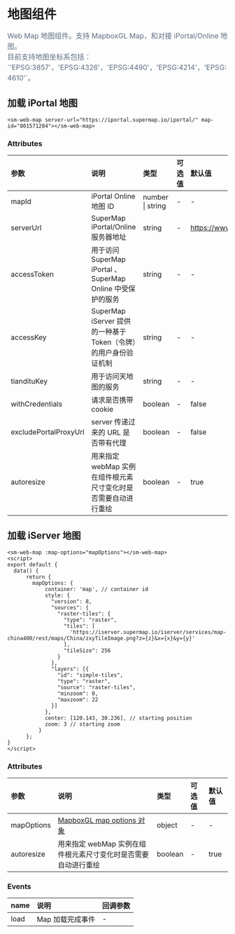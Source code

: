 # 地图组件

<p style="font-size: 16px; color: #5e6d82; line-height: 1.5em;">
Web Map 地图组件。支持 MapboxGL Map，和对接 iPortal/Online 地图。<br>
目前支持地图坐标系包括：`'EPSG:3857'，'EPSG:4326'，'EPSG:4490'，'EPSG:4214'，'EPSG:4610'`。
</p>

## 加载 iPortal 地图

<sm-iframe src="https://iclient.supermap.io/examples/component/components_webmap_vue.html"></sm-iframe>

```vue
<sm-web-map server-url="https://iportal.supermap.io/iportal/" map-id="801571284"></sm-web-map>
```

### Attributes

| 参数                  | 说明                                                            | 类型           | 可选值 | 默认值                    |
| :-------------------- | :-------------------------------------------------------------- | :------------- | :----- | :------------------------ |
| mapId                 | iPortal Online 地图 ID                                          | number \| string | -     | -                            |
| serverUrl             | SuperMap iPortal/Online 服务器地址                              | string         | -      | https://www.supermapol.com |
| accessToken           | 用于访问 SuperMap iPortal 、SuperMap Online 中受保护的服务      | string         | -      | -                         |
| accessKey             | SuperMap iServer 提供的一种基于 Token（令牌）的用户身份验证机制 | string         | -      | -                         |
| tiandituKey           | 用于访问天地图的服务                                            | string         | -      | -                         |
| withCredentials       | 请求是否携带 cookie                                             | boolean        | -      | false                     |
| excludePortalProxyUrl | server 传递过来的 URL 是否带有代理                              | boolean        | -      | false                     |
| autoresize            | 用来指定 webMap 实例在组件根元素尺寸变化时是否需要自动进行重绘  | boolean        | -      | true                      |

## 加载 iServer 地图

<sm-iframe src="https://iclient.supermap.io/examples/component/components_map_vue.html"></sm-iframe>

```vue
<sm-web-map :map-options="mapOptions"></sm-web-map>
<script>
export default {
  data() {
      return {
        mapOptions: {
            container: 'map', // container id
            style: {
              "version": 8,
              "sources": {
                "raster-tiles": {
                  "type": "raster",
                  "tiles": [
                    'https://iserver.supermap.io/iserver/services/map-china400/rest/maps/China/zxyTileImage.png?z={z}&x={x}&y={y}'
                  ],
                  "tileSize": 256
                }
              },
              "layers": [{
                "id": "simple-tiles",
                "type": "raster",
                "source": "raster-tiles",
                "minzoom": 0,
                "maxzoom": 22
              }]
            },
            center: [120.143, 30.236], // starting position
            zoom: 3 // starting zoom
          }
      };
}
</script>
```

### Attributes

| 参数       | 说明                                                                       | 类型    | 可选值 | 默认值 |
| :--------- | :------------------------------------------------------------------------- | :------ | :----- | :----- |
| mapOptions | [MapboxGL map options 对象](https://docs.mapbox.com/mapbox-gl-js/api/#map) | object  | -      | -      |
| autoresize | 用来指定 webMap 实例在组件根元素尺寸变化时是否需要自动进行重绘             | boolean | -      | true   |

<!-- ## 子组件

```vue
<sm-web-map
  server-url="https://iportal.supermap.io/iportal/"
  map-id="801571284"
  :layerList-control="{ show: true, position: 'top-left' }"
></sm-web-map>
```

### Attributes

| 参数             | 说明         | 类型   | 可选值 | 默认值 |
| :--------------- | :----------- | :----- | :----- | :----- |
| panControl       | 位移组件     | Object | -      | -      |
| scaleControl     | 比例尺组件   | Object | -      | -      |
| zoomControl      | 缩放组件     | Object | -      | -      |
| miniMapControl   | 鹰眼组件     | Object | -      | -      |
| layerListControl | 图层列表组件 | Object | -      | -      |
| measureControl   | 量算组件     | Object | -      | -      |
| legendControl    | 图例组件     | Object | -      | -      |

#### 子组件共用参数

::: tip
其它子组件参数请参照地图控件分类
:::

| 参数       | 说明     | 类型    | 可选值 | 默认值 |
| :--------- | :------- | :------ | :----- | :----- |
| show       | 是否显示 | boolean | -      | false  |
| position   | 显示位置 | boolean | -      | -      |
| background | 背景颜色 | string  | -      | -      |
| textColor  | 字体颜色 | string  | -      | -      | -->

### Events

| name | 说明             | 回调参数 |
| :--- | :--------------- | :------- |
| load | Map 加载完成事件 | -        |
